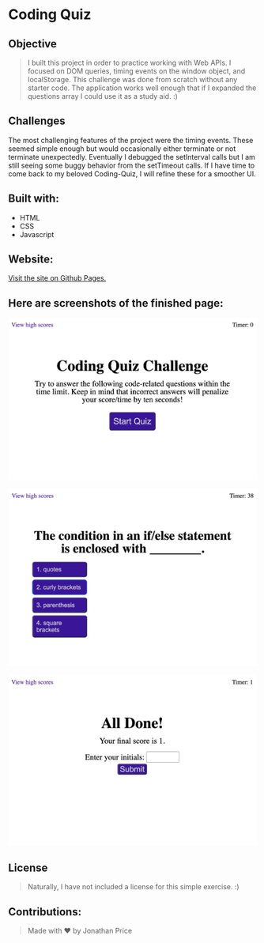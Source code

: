 # Coding Quiz #

## Objective ##

>I built this project in order to practice working with Web APIs. I focused on DOM queries, timing events on the window object, and localStorage. This challenge was done from scratch without any starter code. The application works well enough that if I expanded the questions array I could use it as a study aid. :)

## Challenges

The most challenging features of the project were the timing events. These seemed simple enough but would occasionally either terminate or not terminate unexpectedly. Eventually I debugged the setInterval calls but I am still seeing some buggy behavior from the setTimeout calls. If I have time to come back to my beloved Coding-Quiz, I will refine these for a smoother UI.

## Built with:

* HTML
* CSS
* Javascript

## Website:

[Visit the site on Github Pages.](https://jonprice0.github.io/Coding-Quiz/)

## Here are screenshots of the finished page:

![Screenshot of the page on load](./assets/images/Coding-Quiz-home.png)

![Screenshot of quiz mode](./assets/images/Coding-Quiz-quiz-mode.png)

![Screenshot of final score page](./assets/images/Coding-Quiz-final-score.png)

## License

> Naturally, I have not included a license for this simple exercise. :)

## Contributions:

>Made with ❤️ by Jonathan Price
